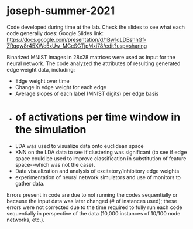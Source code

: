 # joseph-summer-2021
Code developed during time at the lab.
Check the slides to see what each code generally does: 
Google Slides link: https://docs.google.com/presentation/d/1Bw1qLDBshhGf-ZRgqw8r45XWc5xUw_MCcSGTjpMxi78/edit?usp=sharing

Binarized MNIST images in 28x28 matrices were used as input for the neural network. 
The code analyzed the attributes of resulting generated edge weight data, including:
  - Edge weight over time
  - Change in edge weight for each edge 
  - Average slopes of each label (MNIST digits) per edge basis
  - # of activations per time window in the simulation
  - LDA was used to visualize data onto euclidean space
  - KNN on the LDA data to see if clustering was significant (to see if edge space could be       used to improve classification in substitution of feature space--which was not the case).
  - Data visualization and analysis of excitatory/inhibitory edge weights
  - experimentation of neural network simulators and use of monitors to gather data. 

Errors present in code are due to not running the codes sequentially or because the input data was later changed (# of instances used); these errors were not corrected due to the time required to fully run each code sequentially in perspective of the data (10,000 instances of 10/100 node networks, etc.). 

